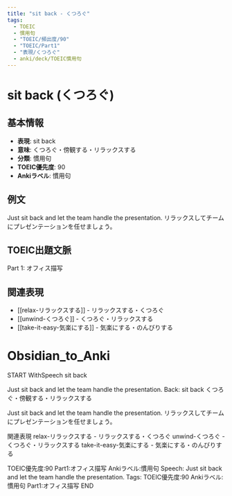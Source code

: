 ```yaml
---
title: "sit back - くつろぐ"
tags:
  - TOEIC
  - 慣用句
  - "TOEIC/頻出度/90"
  - "TOEIC/Part1"
  - "表現/くつろぐ"
  - anki/deck/TOEIC慣用句
---
```


# sit back (くつろぐ)

## 基本情報
- **表現**: sit back
- **意味**: くつろぐ・傍観する・リラックスする
- **分類**: 慣用句
- **TOEIC優先度**: 90
- **Ankiラベル**: 慣用句

## 例文
Just sit back and let the team handle the presentation.
リラックスしてチームにプレゼンテーションを任せましょう。

## TOEIC出題文脈
Part 1: オフィス描写

## 関連表現
- [[relax-リラックスする]] - リラックスする・くつろぐ
- [[unwind-くつろぐ]] - くつろぐ・リラックスする
- [[take-it-easy-気楽にする]] - 気楽にする・のんびりする

# Obsidian_to_Anki
START
WithSpeech
sit back

Just sit back and let the team handle the presentation.
Back: 
sit back
くつろぐ・傍観する・リラックスする

Just sit back and let the team handle the presentation.
リラックスしてチームにプレゼンテーションを任せましょう。

関連表現
relax-リラックスする - リラックスする・くつろぐ
unwind-くつろぐ - くつろぐ・リラックスする
take-it-easy-気楽にする - 気楽にする・のんびりする

TOEIC優先度:90
Part1:オフィス描写
Ankiラベル:慣用句
Speech: Just sit back and let the team handle the presentation.
Tags: TOEIC優先度:90 Ankiラベル:慣用句 Part1:オフィス描写
END 